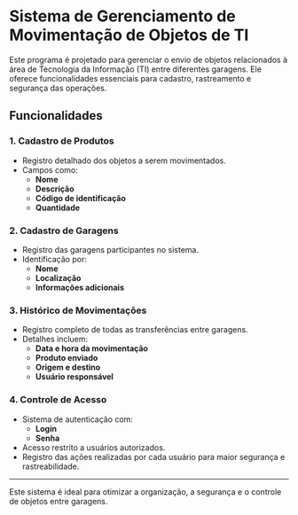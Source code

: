 # Sistema de Gerenciamento de Movimentação de Objetos de TI  

Este programa é projetado para gerenciar o envio de objetos relacionados à área de Tecnologia da Informação (TI) entre diferentes garagens. Ele oferece funcionalidades essenciais para cadastro, rastreamento e segurança das operações.  

## Funcionalidades  

### 1. Cadastro de Produtos  
- Registro detalhado dos objetos a serem movimentados.  
- Campos como:  
  - **Nome**  
  - **Descrição**  
  - **Código de identificação**  
  - **Quantidade**  

### 2. Cadastro de Garagens  
- Registro das garagens participantes no sistema.  
- Identificação por:  
  - **Nome**  
  - **Localização**  
  - **Informações adicionais**  

### 3. Histórico de Movimentações  
- Registro completo de todas as transferências entre garagens.  
- Detalhes incluem:  
  - **Data e hora da movimentação**  
  - **Produto enviado**  
  - **Origem e destino**  
  - **Usuário responsável**  

### 4. Controle de Acesso  
- Sistema de autenticação com:  
  - **Login**  
  - **Senha**  
- Acesso restrito a usuários autorizados.  
- Registro das ações realizadas por cada usuário para maior segurança e rastreabilidade.  

---

Este sistema é ideal para otimizar a organização, a segurança e o controle de objetos entre garagens.  
